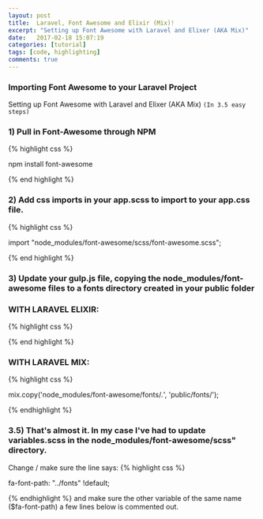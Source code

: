 ```yaml
---
layout: post
title:  Laravel, Font Awesome and Elixir (Mix)!
excerpt: "Setting up Font Awesome with Laravel and Elixer (AKA Mix)"
date:   2017-02-18 15:07:19
categories: [tutorial]
tags: [code, highlighting]
comments: true
---
```


###  Importing Font Awesome to your Laravel Project
Setting up Font Awesome with Laravel and Elixer (AKA Mix) `(In 3.5 easy steps)`

### 1) Pull in Font-Awesome through NPM
{% highlight css %}

npm install font-awesome

{% end highlight %}

### 2) Add css imports in your app.scss to import to your app.css file.
{% highlight css %}

import "node_modules/font-awesome/scss/font-awesome.scss";

{% end highlight %}

### 3) Update your gulp.js file, copying the node_modules/font-awesome files to a fonts directory created in your public folder
### WITH LARAVEL ELIXIR:
{% highlight css %}


{% end highlight %}

### WITH LARAVEL MIX:
{% highlight css %}

mix.copy('node_modules/font-awesome/fonts/*.*', 'public/fonts/');

{% endhighlight %}

### 3.5) That's almost it. In my case I've had to update variables.scss in the node_modules/font-awesome/scss" directory.
Change / make sure the line says:
{% highlight css %}

fa-font-path: "../fonts" !default;

{% endhighlight %}
and make sure the other variable of the same name ($fa-font-path) a few lines below is commented out.